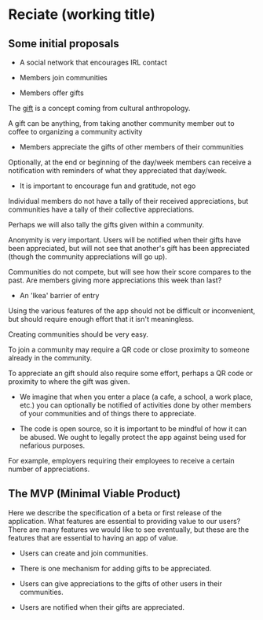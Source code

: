 # Reciate (working title)

## Some initial proposals

  - A social network that encourages IRL contact

  - Members join communities

  - Members offer gifts

  The [gift](https://en.wikipedia.org/wiki/Gift_economy) is a concept coming from cultural anthropology.

  A gift can be anything, from taking another community member out to coffee to organizing a community activity

  - Members appreciate the gifts of other members of their communities

  Optionally, at the end or beginning of the day/week members can receive a notification with reminders of what they appreciated that day/week.

  - It is important to encourage fun and gratitude, not ego

  Individual members do not have a tally of their received appreciations, but communities have a tally of their collective appreciations.

  Perhaps we will also tally the gifts given within a community.

  Anonymity is very important. Users will be notified when their gifts have been appreciated, but will not see that another's gift has been appreciated (though the community appreciations will go up).

  Communities do not compete, but will see how their score compares to the past. Are members giving more appreciations this week than last?

  - An 'Ikea' barrier of entry

  Using the various features of the app should not be difficult or inconvenient, but should require enough effort that it isn't meaningless.

  Creating communities should be very easy.

  To join a community may require a QR code or close proximity to someone already in the community.

  To appreciate an gift should also require some effort, perhaps a QR code or proximity to where the gift was given.

  - We imagine that when you enter a place (a cafe, a school, a work place, etc.) you can optionally be notified of activities done by other members of your communities and of things there to appreciate.

  - The code is open source, so it is important to be mindful of how it can be abused. We ought to legally protect the app against being used for nefarious purposes.

  For example, employers requiring their employees to receive a certain number of appreciations.

## The MVP (Minimal Viable Product)

Here we describe the specification of a beta or first release of the application. What features are essential to providing value to our users? There are many features we would like to see eventually, but these are the features that are essential to having an app of value.

  - Users can create and join communities.

  - There is one mechanism for adding gifts to be appreciated.

  - Users can give appreciations to the gifts of other users in their communities.

  - Users are notified when their gifts are appreciated.

